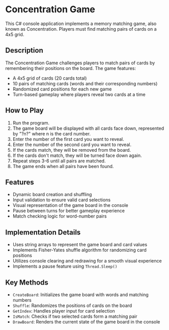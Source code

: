 # Concentration Game

This C# console application implements a memory matching game, also known as Concentration. Players must find matching pairs of cards on a 4x5 grid.

## Description

The Concentration Game challenges players to match pairs of cards by remembering their positions on the board. The game features:

- A 4x5 grid of cards (20 cards total)
- 10 pairs of matching cards (words and their corresponding numbers)
- Randomized card positions for each new game
- Turn-based gameplay where players reveal two cards at a time

## How to Play

1. Run the program.
2. The game board will be displayed with all cards face down, represented by "?n?" where n is the card number.
3. Enter the number of the first card you want to reveal.
4. Enter the number of the second card you want to reveal.
5. If the cards match, they will be removed from the board.
6. If the cards don't match, they will be turned face down again.
7. Repeat steps 3-6 until all pairs are matched.
8. The game ends when all pairs have been found.

## Features

- Dynamic board creation and shuffling
- Input validation to ensure valid card selections
- Visual representation of the game board in the console
- Pause between turns for better gameplay experience
- Match checking logic for word-number pairs

## Implementation Details

- Uses string arrays to represent the game board and card values
- Implements Fisher-Yates shuffle algorithm for randomizing card positions
- Utilizes console clearing and redrawing for a smooth visual experience
- Implements a pause feature using `Thread.Sleep()`

## Key Methods

- `CreateBoard`: Initializes the game board with words and matching numbers
- `Shuffle`: Randomizes the positions of cards on the board
- `GetIndex`: Handles player input for card selection
- `IsMatch`: Checks if two selected cards form a matching pair
- `DrawBoard`: Renders the current state of the game board in the console

